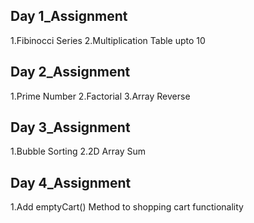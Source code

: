 Day 1_Assignment
----------------
1.Fibinocci Series
2.Multiplication Table upto 10

Day 2_Assignment
----------------
1.Prime Number
2.Factorial
3.Array Reverse

Day 3_Assignment
----------------
1.Bubble Sorting
2.2D Array Sum

Day 4_Assignment
---------------
1.Add emptyCart() Method to shopping cart functionality
